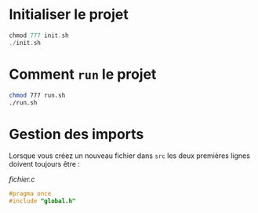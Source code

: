 # Initialiser le projet
```c
chmod 777 init.sh
./init.sh
```

# Comment `run` le projet
```sh
chmod 777 run.sh
./run.sh
```

# Gestion des imports

Lorsque vous créez un nouveau fichier dans `src` les deux premières lignes doivent toujours être :

*fichier.c*
```c
#pragma once
#include "global.h"
```